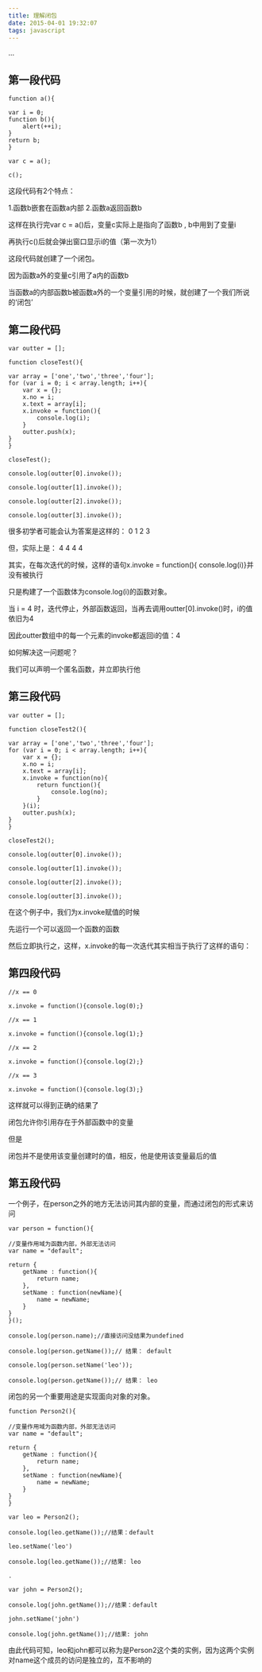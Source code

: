 ```yaml
---
title: 理解闭包
date: 2015-04-01 19:32:07
tags: javascript
---
```


...


<!-- more -->

## 第一段代码

```
function a(){

var i = 0;
function b(){
    alert(++i);
}
return b;
}

var c = a();

c();
```

这段代码有2个特点：

1.函数b嵌套在函数a内部
2.函数a返回函数b

这样在执行完var c = a()后，变量c实际上是指向了函数b , b中用到了变量i

再执行c()后就会弹出窗口显示i的值（第一次为1）

这段代码就创建了一个闭包。

因为函数a外的变量c引用了a内的函数b

当函数a的内部函数b被函数a外的一个变量引用的时候，就创建了一个我们所说的‘闭包’





## 第二段代码

```
var outter = [];

function closeTest(){

var array = ['one','two','three','four'];
for (var i = 0; i < array.length; i++){
    var x = {};
    x.no = i;
    x.text = array[i];
    x.invoke = function(){
        console.log(i);
    }
    outter.push(x);
}
}

closeTest();

console.log(outter[0].invoke());

console.log(outter[1].invoke());

console.log(outter[2].invoke());

console.log(outter[3].invoke());
```

很多初学者可能会认为答案是这样的： 0 1 2 3

但，实际上是： 4 4 4 4

其实，在每次迭代的时候，这样的语句x.invoke = function(){ console.log(i)}并没有被执行

只是构建了一个函数体为console.log(i)的函数对象。

当 i = 4 时，迭代停止，外部函数返回，当再去调用outter[0].invoke()时，i的值依旧为4

因此outter数组中的每一个元素的invoke都返回i的值：4

如何解决这一问题呢？

我们可以声明一个匿名函数，并立即执行他

## 第三段代码

```
var outter = [];

function closeTest2(){

var array = ['one','two','three','four'];
for (var i = 0; i < array.length; i++){
    var x = {};
    x.no = i;
    x.text = array[i];
    x.invoke = function(no){
        return function(){
            console.log(no);
        }
    }(i);
    outter.push(x);
}
}

closeTest2();

console.log(outter[0].invoke());

console.log(outter[1].invoke());

console.log(outter[2].invoke());

console.log(outter[3].invoke());
```

在这个例子中，我们为x.invoke赋值的时候

先运行一个可以返回一个函数的函数

然后立即执行之，这样，x.invoke的每一次迭代其实相当于执行了这样的语句：

## 第四段代码

```
//x == 0

x.invoke = function(){console.log(0);}

//x == 1

x.invoke = function(){console.log(1);}

//x == 2

x.invoke = function(){console.log(2);}

//x == 3

x.invoke = function(){console.log(3);}
```

这样就可以得到正确的结果了

闭包允许你引用存在于外部函数中的变量

但是

闭包并不是使用该变量创建时的值，相反，他是使用该变量最后的值

## 第五段代码

一个例子，在person之外的地方无法访问其内部的变量，而通过闭包的形式来访问

```
var person = function(){

//变量作用域为函数内部，外部无法访问
var name = "default";

return {
    getName : function(){
        return name;
    },
    setName : function(newName){
        name = newName;
    }
}
}();

console.log(person.name);//直接访问没结果为undefined

console.log(person.getName());// 结果： default

console.log(person.setName('leo'));

console.log(person.getName());// 结果： leo
```



闭包的另一个重要用途是实现面向对象的对象。

```
function Person2(){

//变量作用域为函数内部，外部无法访问
var name = "default";

return {
    getName : function(){
        return name;
    },
    setName : function(newName){
        name = newName;
    }
}
}

var leo = Person2();

console.log(leo.getName());//结果：default

leo.setName('leo')

console.log(leo.getName());//结果: leo

.

var john = Person2();

console.log(john.getName());//结果：default

john.setName('john')

console.log(john.getName());//结果: john
```



由此代码可知，leo和john都可以称为是Person2这个类的实例，因为这两个实例对name这个成员的访问是独立的，互不影响的